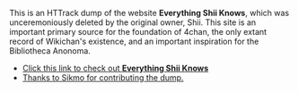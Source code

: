 This is an HTTrack dump of the website **Everything Shii Knows**, which was unceremoniously deleted by the original owner, Shii. This site is an important primary source for the foundation of 4chan, the only extant record of Wikichan's existence, and an important inspiration for the Bibliotheca Anonoma.

* [Click this link to check out **Everything Shii Knows**](http://bibanon.github.io/everything-shii-knows)
* [Thanks to Sikmo for contributing the dump.](https://github.com/bibanon/bibanon/issues/5)
